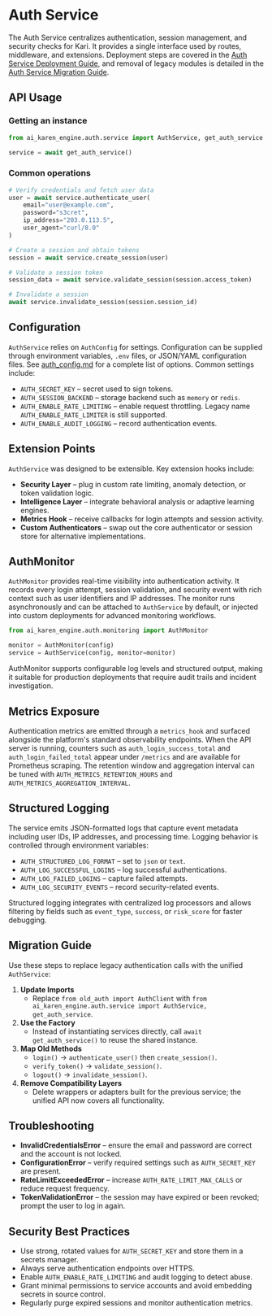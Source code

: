 # Auth Service

The Auth Service centralizes authentication, session management, and security checks for Kari. It provides a single interface used by routes, middleware, and extensions. Deployment steps are covered in the [Auth Service Deployment Guide](auth_service_deployment.md), and removal of legacy modules is detailed in the [Auth Service Migration Guide](auth_service_migration.md).

## API Usage

### Getting an instance
```python
from ai_karen_engine.auth.service import AuthService, get_auth_service

service = await get_auth_service()
```

### Common operations
```python
# Verify credentials and fetch user data
user = await service.authenticate_user(
    email="user@example.com",
    password="s3cret",
    ip_address="203.0.113.5",
    user_agent="curl/8.0"
)

# Create a session and obtain tokens
session = await service.create_session(user)

# Validate a session token
session_data = await service.validate_session(session.access_token)

# Invalidate a session
await service.invalidate_session(session.session_id)
```

## Configuration

`AuthService` relies on `AuthConfig` for settings. Configuration can be supplied through environment variables, `.env` files, or JSON/YAML configuration files. See [auth_config.md](auth_config.md) for a complete list of options. Common settings include:

- `AUTH_SECRET_KEY` – secret used to sign tokens.
- `AUTH_SESSION_BACKEND` – storage backend such as `memory` or `redis`.
- `AUTH_ENABLE_RATE_LIMITING` – enable request throttling. Legacy name `AUTH_ENABLE_RATE_LIMITER` is still supported.
- `AUTH_ENABLE_AUDIT_LOGGING` – record authentication events.

## Extension Points

`AuthService` was designed to be extensible. Key extension hooks include:

- **Security Layer** – plug in custom rate limiting, anomaly detection, or token validation logic.
- **Intelligence Layer** – integrate behavioral analysis or adaptive learning engines.
- **Metrics Hook** – receive callbacks for login attempts and session activity.
- **Custom Authenticators** – swap out the core authenticator or session store for alternative implementations.

## AuthMonitor

`AuthMonitor` provides real-time visibility into authentication activity. It records every login attempt,
session validation, and security event with rich context such as user identifiers and IP addresses. The
monitor runs asynchronously and can be attached to `AuthService` by default, or injected into custom
deployments for advanced monitoring workflows.

```python
from ai_karen_engine.auth.monitoring import AuthMonitor

monitor = AuthMonitor(config)
service = AuthService(config, monitor=monitor)
```

AuthMonitor supports configurable log levels and structured output, making it suitable for production
deployments that require audit trails and incident investigation.

## Metrics Exposure

Authentication metrics are emitted through a `metrics_hook` and surfaced alongside the platform's
standard observability endpoints. When the API server is running, counters such as
`auth_login_success_total` and `auth_login_failed_total` appear under `/metrics` and are available for
Prometheus scraping. The retention window and aggregation interval can be tuned with
`AUTH_METRICS_RETENTION_HOURS` and `AUTH_METRICS_AGGREGATION_INTERVAL`.

## Structured Logging

The service emits JSON-formatted logs that capture event metadata including user IDs, IP addresses,
and processing time. Logging behavior is controlled through environment variables:

- `AUTH_STRUCTURED_LOG_FORMAT` – set to `json` or `text`.
- `AUTH_LOG_SUCCESSFUL_LOGINS` – log successful authentications.
- `AUTH_LOG_FAILED_LOGINS` – capture failed attempts.
- `AUTH_LOG_SECURITY_EVENTS` – record security-related events.

Structured logging integrates with centralized log processors and allows filtering by fields such as
`event_type`, `success`, or `risk_score` for faster debugging.

## Migration Guide

Use these steps to replace legacy authentication calls with the unified `AuthService`:

1. **Update Imports**
   - Replace `from old_auth import AuthClient` with `from ai_karen_engine.auth.service import AuthService, get_auth_service`.
2. **Use the Factory**
   - Instead of instantiating services directly, call `await get_auth_service()` to reuse the shared instance.
3. **Map Old Methods**
   - `login()` → `authenticate_user()` then `create_session()`.
   - `verify_token()` → `validate_session()`.
   - `logout()` → `invalidate_session()`.
4. **Remove Compatibility Layers**
   - Delete wrappers or adapters built for the previous service; the unified API now covers all functionality.

## Troubleshooting

- **InvalidCredentialsError** – ensure the email and password are correct and the account is not locked.
- **ConfigurationError** – verify required settings such as `AUTH_SECRET_KEY` are present.
- **RateLimitExceededError** – increase `AUTH_RATE_LIMIT_MAX_CALLS` or reduce request frequency.
- **TokenValidationError** – the session may have expired or been revoked; prompt the user to log in again.

## Security Best Practices

- Use strong, rotated values for `AUTH_SECRET_KEY` and store them in a secrets manager.
- Always serve authentication endpoints over HTTPS.
- Enable `AUTH_ENABLE_RATE_LIMITING` and audit logging to detect abuse.
- Grant minimal permissions to service accounts and avoid embedding secrets in source control.
- Regularly purge expired sessions and monitor authentication metrics.
